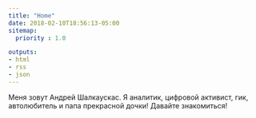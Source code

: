 ```yaml
---
title: "Home"
date: 2018-02-10T18:56:13-05:00
sitemap:
  priority : 1.0

outputs:
- html
- rss
- json
---
```


Меня зовут Андрей Шалкаускас. Я аналитик, цифровой активист, гик, автолюбитель и папа прекрасной дочки! Давайте знакомиться!